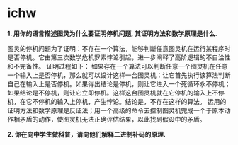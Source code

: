 # ichw
**1.	用你的语言描述图灵为什么要证明停机问题, 其证明方法和数学原理是什么.**

图灵的停机问题为了证明：不存在一个算法，能够判断任意图灵机在运行某程序时是否停机。它由第三次数学危机罗素悖论引起，进一步阐释了高阶逻辑的不自洽性和不完备性。
证明过程如下：
如果存在一个算法可以判断任意一个图灵机在任意一个输入上是否停机，那么就可以设计这样一台图灵机：让它首先执行该算法判断自己在输入上是否停机。如果得出结论是停机，则让它进入一个死循环永不停机；如果结论是不停机，则让它立即停机。这样这台图灵机就在它停机的输入上不停机，在它不停机的输入上停机，产生悖论。结论是，不存在这样的算法。
运用的证明方法和数学原理是反证法；用一个高级的命令去控制图灵机完成一个于原本动作相矛盾的动作，使图灵机无法正确评估结果，以此找到假设中的矛盾。

**2.	你在向中学生做科普，请向他们解释二进制补码的原理.**
